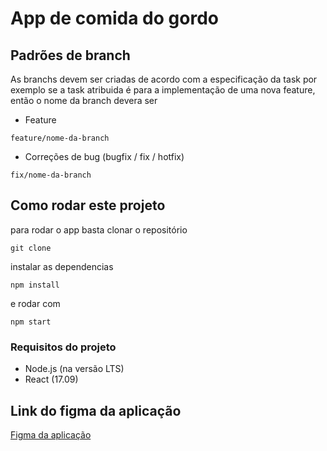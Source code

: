 # App de comida do gordo 

## Padrões de branch

As branchs devem ser criadas de acordo com a especificação da task por exemplo 
se a task atribuida é para a implementação de uma nova feature, então o nome da branch devera ser 

- Feature

```
feature/nome-da-branch
```

- Correções de bug (bugfix / fix / hotfix)

```
fix/nome-da-branch
```


## Como rodar este projeto 

para rodar o app basta clonar o repositório 
```
git clone 
```

instalar as dependencias 

```
npm install
```

e rodar com

```
npm start
```

### Requisitos do projeto 

- Node.js (na versão LTS)
- React (17.09)

## Link do figma da aplicação

[Figma da aplicação](https://www.figma.com/file/c56cp8C4gafFN40wL6AL4N/Untitled?node-id=0%3A1)
